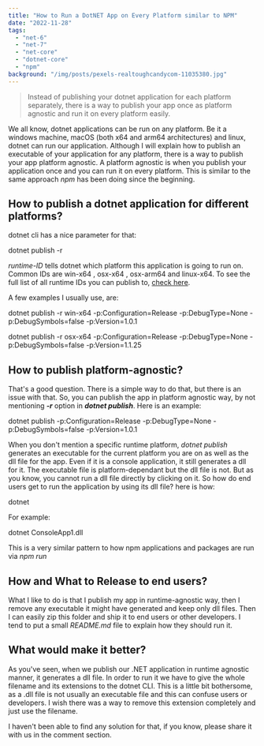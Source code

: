 ```yaml
---
title: "How to Run a DotNET App on Every Platform similar to NPM"
date: "2022-11-28"
tags: 
  - "net-6"
  - "net-7"
  - "net-core"
  - "dotnet-core"
  - "npm"
background: "/img/posts/pexels-realtoughcandycom-11035380.jpg"
---
```


> Instead of publishing your dotnet application for each platform separately, there is a way to publish your app once as platform agnostic and run it on every platform easily.

We all know, dotnet applications can be run on any platform. Be it a windows machine, macOS (both x64 and arm64 architectures) and linux, dotnet can run our application. Although I will explain how to publish an executable of your application for any platform, there is a way to publish your app platform agnostic. A platform agnostic is when you publish your application once and you can run it on every platform. This is similar to the same approach _npm_ has been doing since the beginning.

## How to publish a dotnet application for different platforms?

dotnet cli has a nice parameter for that:

dotnet publish -r <runtime-ID>

_runtime-ID_ tells dotnet which platform this application is going to run on. Common IDs are win-x64 , osx-x64 , osx-arm64 and linux-x64. To see the full list of all runtime IDs you can publish to, [check here](https://learn.microsoft.com/en-us/dotnet/core/rid-catalog#using-rids).

A few examples I usually use, are:

dotnet publish -r win-x64 -p:Configuration=Release -p:DebugType=None -p:DebugSymbols=false -p:Version=1.0.1

dotnet publish -r osx-x64 -p:Configuration=Release -p:DebugType=None -p:DebugSymbols=false -p:Version=1.1.25

## How to publish platform-agnostic?

That's a good question. There is a simple way to do that, but there is an issue with that. So, you can publish the app in platform agnostic way, by not mentioning _**\-r**_ option in _**dotnet publish**_. Here is an example:

dotnet publish -p:Configuration=Release -p:DebugType=None -p:DebugSymbols=false -p:Version=1.0.1

When you don't mention a specific runtime platform, _dotnet publish_ generates an executable for the current platform you are on as well as the dll file for the app. Even if it is a console application, it still generates a dll for it. The executable file is platform-dependant but the dll file is not. But as you know, you cannot run a dll file directly by clicking on it. So how do end users get to run the application by using its dll file? here is how:

dotnet <dll filename>

For example:

dotnet ConsoleApp1.dll

This is a very similar pattern to how npm applications and packages are run via _npm run <package or filename>_

## How and What to Release to end users?

What I like to do is that I publish my app in runtime-agnostic way, then I remove any executable it might have generated and keep only dll files. Then I can easily zip this folder and ship it to end users or other developers. I tend to put a small _README.md_ file to explain how they should run it.

## What would make it better?

As you've seen, when we publish our .NET application in runtime agnostic manner, it generates a dll file. In order to run it we have to give the whole filename and its extensions to the dotnet CLI. This is a little bit bothersome, as a .dll file is not usually an executable file and this can confuse users or developers. I wish there was a way to remove this extension completely and just use the filename.

I haven't been able to find any solution for that, if you know, please share it with us in the comment section.
